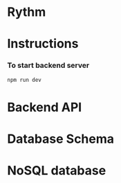 # Rythm



# Instructions

### To start backend server
`npm run dev`


# Backend API


# Database Schema




# NoSQL database


#